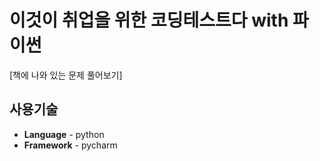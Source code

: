 # 이것이 취업을 위한 코딩테스트다 with 파이썬

[책에 나와 있는 문제 풀어보기]

## 사용기술

- **Language** - python
- **Framework** - pycharm
